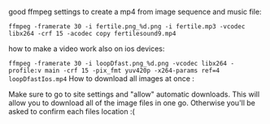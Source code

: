 good ffmpeg settings to create a mp4 from image sequence and music file:

`ffmpeg -framerate 30 -i fertile.png_%d.png -i fertile.mp3 -vcodec libx264 -crf 15 -acodec copy fertilesound9.mp4`

how to make a video work also on ios devices:

`ffmpeg -framerate 30 -i loopDfast.png_%d.png -vcodec libx264 -profile:v main -crf 15 -pix_fmt yuv420p -x264-params ref=4 loopDfastIos.mp4`
How to download all images at once :

Make sure to go to site settings and "allow" automatic downloads. This will allow you to download all of the image files in one go. Otherwise you'll be asked to confirm each files location :(
